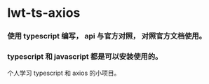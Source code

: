 # lwt-ts-axios


### 使用 typescript 编写， api 与官方对照， 对照官方文档使用。

### typescript 和 javascript 都是可以安装使用的。


个人学习 typescript 和 axios 的小项目。
